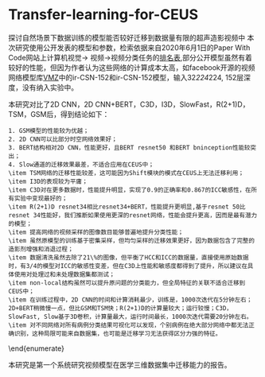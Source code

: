 # Transfer-learning-for-CEUS
探讨自然场景下数据训练的模型能否较好迁移到数据量有限的超声造影视频中
本次研究使用公开发表的模型和参数，检索依据来自2020年6月1日的Paper With Code网站上计算机视觉-> 视频->视频分类任务的[排名表](https://paperswithcode.com/task/video-classification),部分公开模型虽然有着较好的性能，但因为作者认为这些网络的计算成本太高，如facebook开源的视频网络模型库[VMZ](https://github.com/facebookresearch/VMZ)中的ir-CSN-152和ir-CSN-152模型，输入32*224*224, 152层深度，没有纳入实验中。

本研究对比了2D CNN，2D CNN+BERT，C3D，I3D，SlowFast，R(2+1)D，TSM，GSM后，得到结论如下：

	1. GSM模型的性能较为优越；
	2. 2D CNN可以比部分时空网络效果好；
	3. BERT结构相对2D CNN，性能更好，且BERT resnet50 和BERT bninception性能较突出；
	4. Slow通道的迁移效果最差，不适合应用在CEUS中；
	\item TSM网络的迁移性能较差，这可能因为Shift模块的模式在CEUS上无法迁移利用；
	\item I3D的表现较为平庸；
	\item C3D对在更多数据时，性能提升明显，实现了0.9的正确率和0.867的ICC敏感性，在所有实验中变现最好的；
	\item R(2+1)D resnet34相比resnet34+BERT，性能提升更明显,基于resnet 50比resnet 34性能好，我们推断如果使用更深的resnet网络，性能会提升更高，因而是最有潜力的模型；
	\item 提高网络的视频采样的图像数目能够普遍地提升分类性能；
	\item 虽然原模型的训练基于密集采样，但均匀采样的迁移效果更好，因为数据包含了完整的造影剂增强和消退过程；
	\item 数据清洗虽然去除了21\%的图像，但平衡了HCC和ICC的数据量，直接使用原始数据时，有3/4的模型对ICC的敏感性变差，但在C3D上性能和敏感度都得到了提升，所以建议在具体使用对处理过和未处理数据集都测试；
	\item non-local结构虽然可以提升原问题的分类能力，但全局特征的关联不适合迁移到CEUS中；
	\item 在训练过程中，2D CNN的时间和计算消耗最少，训练是，1000次迭代在5分钟左右；2D+BERT稍微慢一点，但比GSM和TSM快；R(2+1)D的计算量较大；运行较慢；C3D，SlowFast, Slow基于3D卷积，计算量最大，运行时间最长，1000次迭代需要20分钟左右。
	\item 对不同网络对所有病例分类结果可视化可以发现，个别病例在绝大部分网络中都无法正确识别，这种局限可能来自数据集，也可能是迁移学习无法获得区分力强的特征。
\end{enumerate}

本研究是第一个系统研究视频模型在医学三维数据集中迁移能力的报告。

